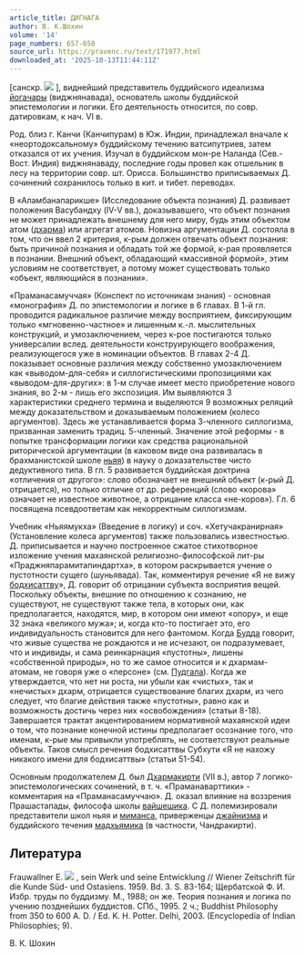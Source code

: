 ```yaml
---
article_title: ДИГНАГА
author: В. К.Шохин
volume: '14'
page_numbers: 657-658
source_url: https://pravenc.ru/text/171977.html
downloaded_at: '2025-10-13T11:44:11Z'
---
```


[санскр. ![](https://pravenc.ru/char/26310/dignx5cbulletga/image.png) ], виднейший представитель буддийского идеализма [йогачары](https://pravenc.ru/text/йогачары.html) (виджнянавада), основатель школы буддийской эпистемологии и логики. Его деятельность относится, по совр. датировкам, к нач. VI в.

Род. близ г. Канчи (Канчипурам) в Юж. Индии, принадлежал вначале к «неортодоксальному» буддийскому течению ватсипутриев, затем отказался от их учения. Изучал в буддийском мон-ре Наланда (Сев.-Вост. Индия) виджнянаваду, последние годы провел как отшельник в лесу на территории совр. шт. Орисса. Большинство приписываемых Д. сочинений сохранилось только в кит. и тибет. переводах.

В «Аламбанапарикше» (Исследование объекта познания) Д. развивает положения Васубандху (IV-V вв.), доказывавшего, что объект познания не может принадлежать внешнему для него миру, будь этим объектом атом ([дхарма](https://pravenc.ru/text/дхарма.html)) или агрегат атомов. Новизна аргументации Д. состояла в том, что он ввел 2 критерия, к-рым должен отвечать объект познания: быть причиной познания и обладать той же формой, к-рая проявляется в познании. Внешний объект, обладающий «массивной формой», этим условиям не соответствует, а потому может существовать только «объект, являющийся в познании».

«Праманасамуччая» (Конспект по источникам знания) - основная «монография» Д. по эпистемологии и логике в 6 главах. В 1-й гл. проводится радикальное различие между восприятием, фиксирующим только «мгновенно-частное» и лишенным к.-л. мыслительных конструкций, и умозаключением, через к-рое постигаются только универсалии вслед. деятельности конструирующего воображения, реализующегося уже в номинации объектов. В главах 2-4 Д. показывает основные различия между собственно умозаключением как «выводом-для-себя» и силлогистическими пропозициями как «выводом-для-других»: в 1-м случае имеет место приобретение нового знания, во 2-м - лишь его экспозиция. Им выявляются 3 характеристики среднего термина и выделяются 9 возможных реляций между доказательством и доказываемым положением (колесо аргументов). Здесь же устанавливается форма 3-членного силлогизма, призванная заменить традиц. 5-членный. Значение этой реформы - в попытке трансформации логики как средства рациональной риторической аргументации (в каковом виде она развивалась в брахманистской школе [ньяя](https://pravenc.ru/text/ньяя.html)) в науку о доказательстве чисто дедуктивного типа. В гл. 5 развивается буддийская доктрина «отличения от другого»: слово обозначает не внешний объект (к-рый Д. отрицается), но только отличие от др. референций (слово «корова» означает не известное животное, а отрицание класса «не-коров»). Гл. 6 посвящена псевдоответам как некорректным силлогизмам.

Учебник «Ньяямукха» (Введение в логику) и соч. «Хетучакранирная» (Установление колеса аргументов) также пользовались известностью. Д. приписывается и научно построенное сжатое стихотворное изложение учения махаянской религиозно-философской лит-ры «Праджняпарамитапиндартха», в котором раскрывается учение о пустотности сущего (шуньявада). Так, комментируя речение «Я не вижу [бодхисаттву](https://pravenc.ru/text/бодхисаттву.html)», Д. говорит об отрицании субъекта восприятия вещей. Поскольку объекты, внешние по отношению к сознанию, не существуют, не существуют также тела, в которых они, как предполагается, находятся, мир, в котором они имеют «опору», и еще 32 знака «великого мужа»; и, когда кто-то постигает это, его индивидуальность становится для него фантомом. Когда [Будда](https://pravenc.ru/text/Будда.html) говорит, что живые существа не рождаются и не исчезают, он подразумевает, что и индивиды, и сама реинкарнация «пустотны», лишены «собственной природы», но то же самое относится и к дхармам-атомам, не говоря уже о «персоне» (см. [Пудгала](https://pravenc.ru/text/Пудгала.html)). Когда же утверждается, что нет ни роста, ни убыли как «чистых», так и «нечистых» дхарм, отрицается существование благих дхарм, из чего следует, что благие действия также «пустотны», равно как и возможность достичь через них «освобождения» (статьи 8-18). Завершается трактат акцентированием нормативной махаянской идеи о том, что познание конечной истины предполагает осознание того, что именам, к-рые мы привыкли употреблять, не соответствуют реальные объекты. Таков смысл речения бодхисаттвы Субхути «Я не нахожу никакого имени для бодхисаттвы» (статьи 51-54).

Основным продолжателем Д. был [Дхармакирти](https://pravenc.ru/text/Дхармакирти.html) (VII в.), автор 7 логико-эпистемологических сочинений, в т. ч. «Праманаварттики» - комментария на «Праманасамуччаю». Д. оказал влияние на воззрения Прашастапады, философа школы [вайшешика](https://pravenc.ru/text/вайшешика.html). С Д. полемизировали представители школ ньяя и [миманса](https://pravenc.ru/text/миманса.html), приверженцы [джайнизма](https://pravenc.ru/text/джайнизма.html) и буддийского течения [мадхьямика](https://pravenc.ru/text/мадхьямика.html) (в частности, Чандракирти).

## Литература

Frauwallner E. ![](https://pravenc.ru/char/26310/Dignx5cbulletga/image.png) , sein Werk und seine Entwicklung // Wiener Zeitschrift für die Kunde Süd- und Ostasiens. 1959. Bd. 3. S. 83-164; Щербатской Ф. И. Избр. труды по буддизму. М., 1988; он же. Теория познания и логика по учению позднейших буддистов. СПб., 1995. 2 ч.; Buddhist Philosophy from 350 to 600 A. D. / Ed. K. H. Potter. Delhi, 2003. (Encyclopedia of Indian Philosophies; 9).

В. К.  Шохин
